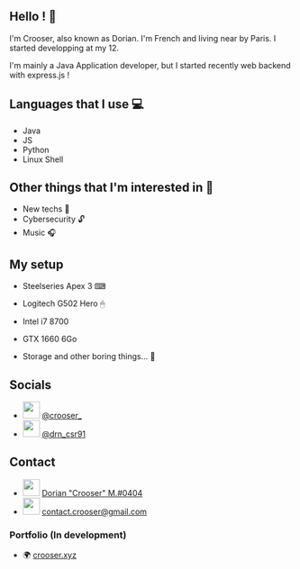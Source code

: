## Hello ! 👋

I'm Crooser, also known as Dorian. I'm French and living near by Paris. I started developping at my 12.

I'm mainly a Java Application developer, but I started recently web backend with express.js !

## Languages that I use 💻

- Java
- JS
- Python
- Linux Shell

## Other things that I'm interested in 👀

- New techs 🤖
- Cybersecurity 🔓
- Music 🎧

## My setup

- Steelseries Apex 3 ⌨
- Logitech G502 Hero 🖱

- Intel i7 8700
- GTX 1660 6Go 
- Storage and other boring things... 🥱

## Socials

- <img height="30" src="https://twitter.com/favicon.ico" /> [@crooser_](https://twitter.com/crooser_)
- <img height="30" src="https://instagram.com/favicon.ico" /> [@drn_csr91](https://www.instagram.com/drn_csr91)

## Contact

- <img height="30" src="https://discord.com/assets/f8389ca1a741a115313bede9ac02e2c0.svg"> [Dorian "Crooser" M.#0404](https://discord.bio/p/crooser)
- <img height="30" src="https://ssl.gstatic.com/ui/v1/icons/mail/images/favicon5.ico"> [contact.crooser@gmail.com](mailto://contact.crooser@gmail.com)

### Portfolio (In development)

- 🌍 [crooser.xyz](https://www.crooser.xyz/)
